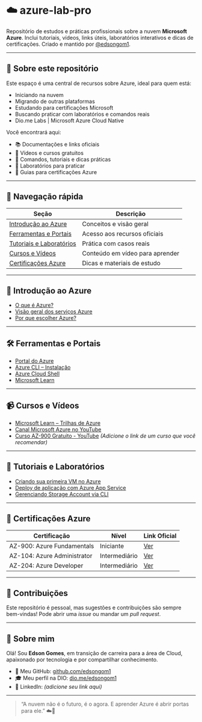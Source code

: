 # ☁️ azure-lab-pro

Repositório de estudos e práticas profissionais sobre a nuvem **Microsoft Azure**. Inclui tutoriais, vídeos, links úteis, laboratórios interativos e dicas de certificações. Criado e mantido por [@edsongom1](https://github.com/edsongom1).

---

## 📘 Sobre este repositório

Este espaço é uma central de recursos sobre Azure, ideal para quem está:

- Iniciando na nuvem
- Migrando de outras plataformas
- Estudando para certificações Microsoft
- Buscando praticar com laboratórios e comandos reais
- Dio.me Labs | Microsoft Azure Cloud Native


Você encontrará aqui:

- 📚 Documentações e links oficiais
- 🎥 Vídeos e cursos gratuitos
- 🔧 Comandos, tutoriais e dicas práticas
- 🧪 Laboratórios para praticar
- 📑 Guias para certificações Azure

---

## 🧭 Navegação rápida

| Seção | Descrição |
|-------|-----------|
| [Introdução ao Azure](#introdução-ao-azure) | Conceitos e visão geral |
| [Ferramentas e Portais](#ferramentas-e-portais) | Acesso aos recursos oficiais |
| [Tutoriais e Laboratórios](#tutoriais-e-laboratórios) | Prática com casos reais |
| [Cursos e Vídeos](#cursos-e-vídeos) | Conteúdo em vídeo para aprender |
| [Certificações Azure](#certificações-azure) | Dicas e materiais de estudo |

---

## 🧱 Introdução ao Azure

- [O que é Azure?](https://learn.microsoft.com/pt-br/azure/overview-what-is-azure)
- [Visão geral dos serviços Azure](https://azure.microsoft.com/pt-br/products/)
- [Por que escolher Azure?](https://azure.microsoft.com/pt-br/overview/why-azure/)

---

## 🛠 Ferramentas e Portais

- [Portal do Azure](https://portal.azure.com/)
- [Azure CLI – Instalação](https://learn.microsoft.com/pt-br/cli/azure/install-azure-cli)
- [Azure Cloud Shell](https://shell.azure.com/)
- [Microsoft Learn](https://learn.microsoft.com/)

---

## 📹 Cursos e Vídeos

- [Microsoft Learn – Trilhas de Azure](https://learn.microsoft.com/pt-br/training/azure/)
- [Canal Microsoft Azure no YouTube](https://www.youtube.com/c/MicrosoftAzure)
- [Curso AZ-900 Gratuito - YouTube](#) *(Adicione o link de um curso que você recomendar)*

---

## 🧪 Tutoriais e Laboratórios

- [Criando sua primeira VM no Azure](#)
- [Deploy de aplicação com Azure App Service](#)
- [Gerenciando Storage Account via CLI](#)

---

## 🎯 Certificações Azure

| Certificação | Nível | Link Oficial |
|--------------|-------|--------------|
| AZ-900: Azure Fundamentals | Iniciante | [Ver](https://learn.microsoft.com/pt-br/certifications/exams/az-900/) |
| AZ-104: Azure Administrator | Intermediário | [Ver](https://learn.microsoft.com/pt-br/certifications/exams/az-104/) |
| AZ-204: Azure Developer | Intermediário | [Ver](https://learn.microsoft.com/pt-br/certifications/exams/az-204/) |

---

## 📌 Contribuições

Este repositório é pessoal, mas sugestões e contribuições são sempre bem-vindas! Pode abrir uma *issue* ou mandar um *pull request*.

---

## 👤 Sobre mim

Olá! Sou **Edson Gomes**, em transição de carreira para a área de Cloud, apaixonado por tecnologia e por compartilhar conhecimento.

- 🔗 Meu GitHub: [github.com/edsongom1](https://github.com/edsongom1)
- 🎓 Meu perfil na DIO: [dio.me/edsongom1](https://dio.me/edsongom1)
- 💼 LinkedIn: *(adicione seu link aqui)*

---

> “A nuvem não é o futuro, é o agora. E aprender Azure é abrir portas para ele.” ☁️🚀
